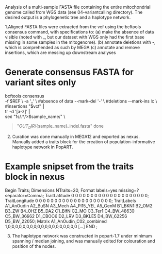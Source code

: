 Analysis of a multi-sample FASTA file containing the entire mitochondrial genome called from WGS data (see 04-variantcalling directory). The desired output is a phylogenetic tree and a haplotype network.

1.Aligned FASTA files were extracted from the vcf using the bcftools consensus command, with specifications to:
(a) make the absence of data visible (noted with _, but our dataset with WGS only had the first base missing in some samples in the mitogenome).
(b) annotate deletions with -, which is comprehended as such by MEGA
(c) annotate and remove insertions, which are messing up downstream analyses

# Generate consensus FASTA for variant sites only
 bcftools consensus \
  -f $REF \
  -a '_' \ #absence of data
  --mark-del '-' \ #deletions
  --mark-ins lc \ #insertions
  "$vcf" | \
 tr -d '[a-z]' | \
 sed "1s/.*/>$sample_name/" \
 > "$OUT_DIR/${sample_name}_indel.fasta"
done

2. Curation was done manually in MEGA12 and exported as nexus. Manually added a traits block for the creation of population-informative haplotype network in PopART.
   
 # Example snipset from the traits block in nexus
Begin Traits;
Dimensions NTraits=20;
Format labels=yes missing=? separator=Comma;
TraitLatitude 0 0 0 0 0 0 0 0 0 0 0 0 0 0 0 0 0 0 0 0;
TraitLongitude 0 0 0 0 0 0 0 0 0 0 0 0 0 0 0 0 0 0 0 0;
TraitLabels A1_AnOudin A2_BuSN A3_Mech A4_Pl15_YEL A5_GenM B1_BKN1 B2_OM2 B3_ZW B4_OHZ B5_DA2 C1_BlfN C2_MO C3_Ter1 C4_BW_48630 C5_BW_36962 D1_CBOO6 D2_LRV D3_BKLE5 D4_BW_62256 D5_BW_22050;
Matrix
A1_AnOudin_C02_combined 1,0,0,0,0,0,0,0,0,0,0,0,0,0,0,0,0,0,0,0
[...]
END
;

3. The haplotype network was constructed in popart-1.7 under minimum spanning / median joining, and was manually edited for colouration and position of the nodes.
